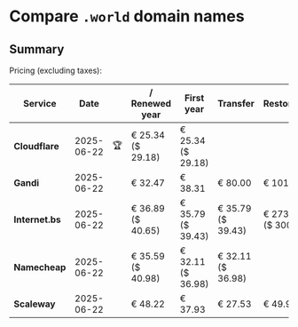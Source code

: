 # Compare `.world` domain names

## Summary

Pricing (excluding taxes):

| Service | Date |  | / Renewed year | First year | Transfer | Restoration |
|--|--|--|--|--|--|--|
| **Cloudflare** | 2025-06-22 | 🏆 | € 25.34<br>($ 29.18) | € 25.34<br>($ 29.18) |  |  |
| **Gandi** | 2025-06-22 |  | € 32.47 | € 38.31 | € 80.00 | € 101.44 |
| **Internet.bs** | 2025-06-22 |  | € 36.89<br>($ 40.65) | € 35.79<br>($ 39.43) | € 35.79<br>($ 39.43) | € 273.09<br>($ 300.85) |
| **Namecheap** | 2025-06-22 |  | € 35.59<br>($ 40.98) | € 32.11<br>($ 36.98) | € 32.11<br>($ 36.98) |  |
| **Scaleway** | 2025-06-22 |  | € 48.22 | € 37.93 | € 27.53 | € 49.99 |
